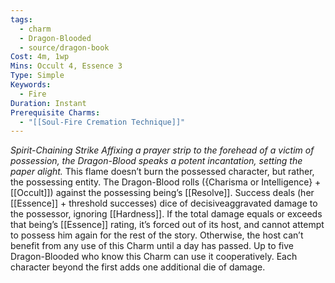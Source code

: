 ```yaml
---
tags:
  - charm
  - Dragon-Blooded
  - source/dragon-book
Cost: 4m, 1wp
Mins: Occult 4, Essence 3
Type: Simple
Keywords:
  - Fire
Duration: Instant
Prerequisite Charms:
  - "[[Soul-Fire Cremation Technique]]"
---
```

*Spirit-Chaining Strike Affixing a prayer strip to the forehead of a victim of possession, the Dragon-Blood speaks a potent incantation, setting the paper alight.*
This flame doesn’t burn the possessed character, but rather, the possessing entity. The Dragon-Blood rolls ({Charisma or Intelligence} + [[Occult]]) against the possessing being’s [[Resolve]]. Success deals (her [[Essence]] + threshold successes) dice of decisiveaggravated damage to the possessor, ignoring [[Hardness]]. If the total damage equals or exceeds that being’s [[Essence]] rating, it’s forced out of its host, and cannot attempt to possess him again for the rest of the story. Otherwise, the host can’t benefit from any use of this Charm until a day has passed. Up to five Dragon-Blooded who know this Charm can use it cooperatively. Each character beyond the first adds one additional die of damage.